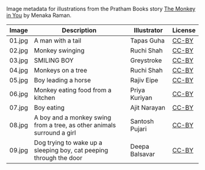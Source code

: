 Image metadata for illustrations from the Pratham Books story [The Monkey in You](https://storyweaver.org.in/stories/4742-the-monkey-in-you) by Menaka Raman.

Image | Description | Illustrator | License
----- | ----------- | ----------- | -------
01.jpg | A man with a tail | Tapas Guha | [CC-BY](https://creativecommons.org/licenses/by/4.0/)
02.jpg | Monkey swinging | Ruchi Shah | [CC-BY](https://creativecommons.org/licenses/by/4.0/)
03.jpg | SMILING BOY | Greystroke | [CC-BY](https://creativecommons.org/licenses/by/4.0/)
04.jpg | Monkeys on a tree | Ruchi Shah | [CC-BY](https://creativecommons.org/licenses/by/4.0/)
05.jpg | Boy leading a horse | Rajiv Eipe | [CC-BY](https://creativecommons.org/licenses/by/4.0/)
06.jpg | Monkey eating food from a kitchen | Priya Kuriyan | [CC-BY](https://creativecommons.org/licenses/by/4.0/)
07.jpg | Boy eating | Ajit Narayan | [CC-BY](https://creativecommons.org/licenses/by/4.0/)
08.jpg | A boy and a monkey swing from a tree, as other animals surround a girl | Santosh Pujari | [CC-BY](https://creativecommons.org/licenses/by/4.0/)
09.jpg | Dog trying to wake up a sleeping boy, cat peeping through the door | Deepa Balsavar | [CC-BY](https://creativecommons.org/licenses/by/4.0/)